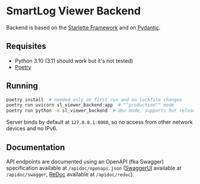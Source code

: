 # SmartLog Viewer Backend

Backend is based on the [Starlette Framework](https://www.starlette.io/) and on [Pydantic](https://docs.pydantic.dev/).

## Requisites

- Python 3.10 (3.11 should work but it's not tested)
- [Poetry](https://python-poetry.org/docs/#installation)

## Running

```sh
poetry install  # needed only on first run and on lockfile changes
poetry run uvicorn sl_viewer_backend:app  # ""production"" mode
poetry run python -m sl_viewer_backend  # dev mode, supports hot reload
```

Server binds by default at `127.0.0.1:8000`, so no access from other network devices and no IPv6.

## Documentation

API endpoints are documented using an OpenAPI (fka Swagger) specification available at `/apidoc/openapi.json` ([SwaggerUI](https://github.com/swagger-api/swagger-ui) available at `/apidoc/swagger`, [ReDoc](https://github.com/Redocly/redoc) available at `/apidoc/redoc`).
